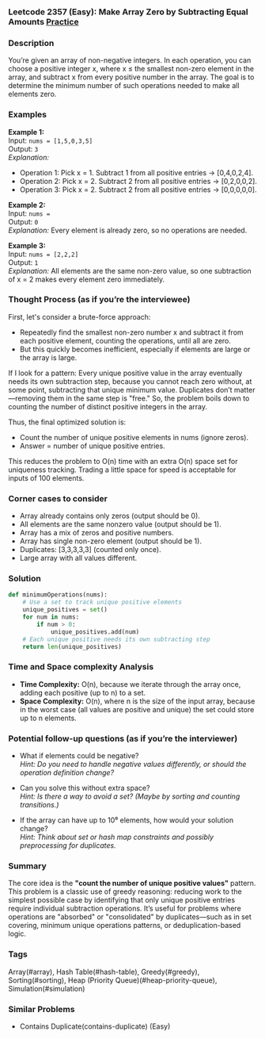 ### Leetcode 2357 (Easy): Make Array Zero by Subtracting Equal Amounts [Practice](https://leetcode.com/problems/make-array-zero-by-subtracting-equal-amounts)

### Description  
You’re given an array of non-negative integers. In each operation, you can choose a positive integer x, where x ≤ the smallest non-zero element in the array, and subtract x from every positive number in the array. The goal is to determine the minimum number of such operations needed to make all elements zero.

### Examples  

**Example 1:**  
Input: `nums = [1,5,0,3,5]`  
Output: `3`  
*Explanation:*
- Operation 1: Pick x = 1. Subtract 1 from all positive entries → [0,4,0,2,4].
- Operation 2: Pick x = 2. Subtract 2 from all positive entries → [0,2,0,0,2].
- Operation 3: Pick x = 2. Subtract 2 from all positive entries → [0,0,0,0,0].

**Example 2:**  
Input: `nums = `  
Output: `0`  
*Explanation:*
Every element is already zero, so no operations are needed.

**Example 3:**  
Input: `nums = [2,2,2]`  
Output: `1`  
*Explanation:*
All elements are the same non-zero value, so one subtraction of x = 2 makes every element zero immediately.

### Thought Process (as if you’re the interviewee)  
First, let's consider a brute-force approach:  
- Repeatedly find the smallest non-zero number x and subtract it from each positive element, counting the operations, until all are zero.  
- But this quickly becomes inefficient, especially if elements are large or the array is large.

If I look for a pattern: Every unique positive value in the array eventually needs its own subtraction step, because you cannot reach zero without, at some point, subtracting that unique minimum value. Duplicates don’t matter—removing them in the same step is "free." So, the problem boils down to counting the number of distinct positive integers in the array.

Thus, the final optimized solution is:  
- Count the number of unique positive elements in nums (ignore zeros).  
- Answer = number of unique positive entries.

This reduces the problem to O(n) time with an extra O(n) space set for uniqueness tracking. Trading a little space for speed is acceptable for inputs of 100 elements.

### Corner cases to consider  
- Array already contains only zeros (output should be 0).
- All elements are the same nonzero value (output should be 1).
- Array has a mix of zeros and positive numbers.
- Array has single non-zero element (output should be 1).
- Duplicates: [3,3,3,3,3] (counted only once).
- Large array with all values different.

### Solution

```python
def minimumOperations(nums):
    # Use a set to track unique positive elements
    unique_positives = set()
    for num in nums:
        if num > 0:
            unique_positives.add(num)
    # Each unique positive needs its own subtracting step
    return len(unique_positives)
```

### Time and Space complexity Analysis  

- **Time Complexity:** O(n), because we iterate through the array once, adding each positive (up to n) to a set.
- **Space Complexity:** O(n), where n is the size of the input array, because in the worst case (all values are positive and unique) the set could store up to n elements.

### Potential follow-up questions (as if you’re the interviewer)  

- What if elements could be negative?  
  *Hint: Do you need to handle negative values differently, or should the operation definition change?*

- Can you solve this without extra space?  
  *Hint: Is there a way to avoid a set? (Maybe by sorting and counting transitions.)*

- If the array can have up to 10⁶ elements, how would your solution change?  
  *Hint: Think about set or hash map constraints and possibly preprocessing for duplicates.*

### Summary
The core idea is the **"count the number of unique positive values"** pattern. This problem is a classic use of greedy reasoning: reducing work to the simplest possible case by identifying that only unique positive entries require individual subtraction operations. It’s useful for problems where operations are "absorbed" or "consolidated" by duplicates—such as in set covering, minimum unique operations patterns, or deduplication-based logic.

### Tags
Array(#array), Hash Table(#hash-table), Greedy(#greedy), Sorting(#sorting), Heap (Priority Queue)(#heap-priority-queue), Simulation(#simulation)

### Similar Problems
- Contains Duplicate(contains-duplicate) (Easy)